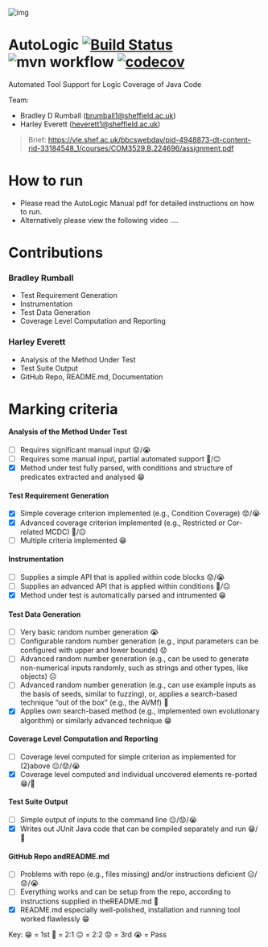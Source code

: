 ![img](https://lumcdn.ams3.cdn.digitaloceanspaces.com/Bradley/Artboard%201.png)

# AutoLogic [![Build Status](https://travis-ci.com/bradleyrumball/AutoLogic.svg?token=bHNU4yeXhHmC2AyddcFV&branch=main)](https://travis-ci.com/bradleyrumball/AutoLogic) ![mvn workflow](https://github.com/bradleyrumball/AutoLogic/actions/workflows/maven.yml/badge.svg) [![codecov](https://codecov.io/gh/bradleyrumball/AutoLogic/branch/main/graph/badge.svg?token=6FY7PS169E)](https://codecov.io/gh/bradleyrumball/AutoLogic)
Automated Tool Support for Logic Coverage of Java Code

Team:
- Bradley D Rumball (brumball1@sheffield.ac.uk)
- Harley Everett (heverett1@sheffield.ac.uk)

>Brief: https://vle.shef.ac.uk/bbcswebdav/pid-4948873-dt-content-rid-33184548_1/courses/COM3529.B.224696/assignment.pdf

# How to run

- Please read the AutoLogic Manual pdf for detailed instructions on how to run.
- Alternatively please view the following video ....

# Contributions

### Bradley Rumball ### 
- Test Requirement Generation 
- Instrumentation 
- Test Data Generation
- Coverage Level Computation and Reporting

### Harley Everett ###
- Analysis of the Method Under Test
- Test Suite Output
- GitHub Repo, README.md, Documentation

# Marking criteria

#### Analysis of the Method Under Test ####
- [ ] Requires significant manual input 😟/😭
- [ ] Requires some manual input, partial automated support 🙂/😐
- [X] Method under test fully parsed, with conditions and structure of predicates extracted and analysed 😁

#### Test Requirement Generation ####
- [X] Simple coverage criterion implemented (e.g., Condition Coverage) 😟/😭
- [X] Advanced coverage criterion implemented (e.g., Restricted or Cor-related MCDC) 🙂/😐
- [ ] Multiple criteria implemented 😁

#### Instrumentation ####
- [ ] Supplies a simple API that is applied within code blocks 😟/😭
- [ ] Supplies an advanced API that is applied within conditions 🙂/😐
- [X] Method under test is automatically parsed and intrumented 😁

#### Test Data Generation ####
- [ ] Very basic random number generation 😭
- [ ] Configurable random number generation (e.g., input parameters can be configured with upper and lower bounds) 😟
- [ ] Advanced random number generation (e.g., can be used to generate non-numerical inputs randomly, such as strings and other types, like objects) 😐
- [ ] Advanced random number generation (e.g., can use example inputs as the basis of seeds, similar to fuzzing), or, applies a search-based technique “out of the box” (e.g., the AVMf) 🙂
- [x] Applies  own  search-based  method  (e.g.,  implemented  own  evolutionary algorithm) or similarly advanced technique 😁

#### Coverage Level Computation and Reporting ####
- [ ] Coverage level computed for simple criterion as implemented for (2)above 😐/😟/😭
- [X] Coverage  level  computed  and  individual  uncovered  elements  re-ported 😁/🙂

#### Test Suite Output ####
- [ ] Simple output of inputs to the command line 😐/😟/😭
- [x] Writes out JUnit Java code that can be compiled separately and run 😁/🙂

#### GitHub Repo andREADME.md ####
- [ ] Problems with repo (e.g., files missing) and/or instructions deficient 😐/😟/😭
- [ ] Everything works and can be setup from the repo, according to instructions supplied in theREADME.md 🙂
- [x] README.md especially  well-polished,  installation  and  running  tool worked flawlessly 😁

Key:
😁 = 1st
🙂 = 2:1 
😐 = 2:2
😟 = 3rd
😭 = Pass
